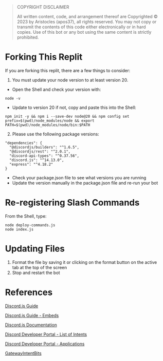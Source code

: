 > COPYRIGHT DISCLAIMER
> 
> All written content, code, and arrangement thereof are Copyrighted © 2023 by Aristocles (apos37), all rights reserved.
> You may not copy or transmit the contents of this code either electronically or in hard copies. Use of this bot or any bot using the same content is strictly prohibited.
> 

# Forking This Replit

If you are forking this replit, there are a few things to consider:

1. You must update your node version to at least version 20.
- Open the Shell and check your version with: 
```
node -v
```
- Update to version 20 if not, copy and paste this into the Shell: 
```
npm init -y && npm i --save-dev node@20 && npm config set prefix=$(pwd)/node_modules/node && export PATH=$(pwd)/node_modules/node/bin:$PATH
```

2. Please use the following package versions:
```
"dependencies": {
  "@discordjs/builders": "^1.6.5",
  "@discordjs/rest": "^2.0.1",
  "discord-api-types": "^0.37.56",
  "discord.js": "^14.13.0",
  "express": "^4.18.2"
}
```
- Check your package.json file to see what versions you are running
- Update the version manually in the package.json file and re-run your bot


# Re-registering Slash Commands

From the Shell, type: 
```
node deploy-commands.js
node index.js
```


# Updating Files

1. Format the file by saving it or clicking on the format button on the active tab at the top of the screen
2. Stop and restart the bot


# References

[Discord.js Guide](https://discordjs.guide/)

[Discord.js Guide - Embeds](https://discordjs.guide/popular-topics/embeds.html#using-an-embed-object)

[Discord.js Documentation](https://old.discordjs.dev/#/docs/discord.js/14.13.0/general/welcome)

[Discord Developer Portal - List of Intents](https://discord.com/developers/docs/topics/gateway#list-of-intents)

[Discord Developer Portal - Applications](https://discord.com/developers/applications)

[GatewayIntentBits](https://discord-api-types.dev/api/discord-api-types-v10/enum/GatewayIntentBits)

